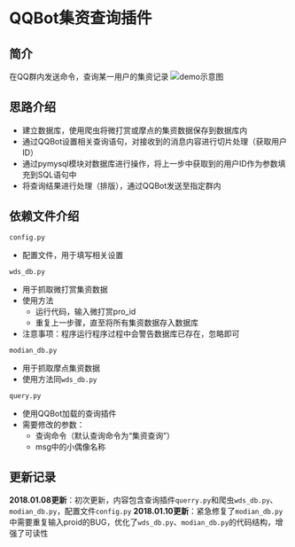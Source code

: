 # QQBot集资查询插件


## 简介
在QQ群内发送命令，查询某一用户的集资记录
![demo示意图](http://a3.qpic.cn/psb?/V13aTJbk3ppHHd/D7VLPVUwRYvWXvLli*lHaaJBgY2EqhyLB5O8Os0zcCQ!/b/dG4AAAAAAAAA&ek=1&kp=1&pt=0&bo=OATsAgAAAAAREPU!&vuin=825764773&tm=1515423600&sce=60-2-2&rf=viewer_311)

## 思路介绍
* 建立数据库，使用爬虫将微打赏或摩点的集资数据保存到数据库内
* 通过QQBot设置相关查询语句，对接收到的消息内容进行切片处理（获取用户ID）
* 通过pymysql模块对数据库进行操作，将上一步中获取到的用户ID作为参数填充到SQL语句中
* 将查询结果进行处理（排版），通过QQBot发送至指定群内

## 依赖文件介绍

`config.py`
* 配置文件，用于填写相关设置


`wds_db.py`
* 用于抓取微打赏集资数据
* 使用方法
	- 运行代码，输入微打赏pro_id
	- 重复上一步骤，直至将所有集资数据存入数据库
* 注意事项：程序运行程序过程中会警告数据库已存在，忽略即可

`modian_db.py`
* 用于抓取摩点集资数据
* 使用方法同`wds_db.py`  



`query.py`
* 使用QQBot加载的查询插件
* 需要修改的参数：
   - 查询命令（默认查询命令为“集资查询”）
   - msg中的小偶像名称
 


##  更新记录


**2018.01.08更新**：初次更新，内容包含查询插件`querry.py`和爬虫`wds_db.py`、`modian_db.py`，配置文件`config.py`
**2018.01.10更新**：紧急修复了`modian_db.py`中需要重复输入proid的BUG，优化了`wds_db.py`、`modian_db.py`的代码结构，增强了可读性
